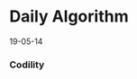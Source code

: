# Daily Algorithm
19-05-14
### Codility

```js
```
<!--stackedit_data:
eyJoaXN0b3J5IjpbLTgxMDY1MTkxMCwyODA4NDQ3MjFdfQ==
-->